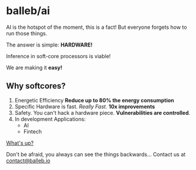 # balleb/ai



AI is the hotspot of the moment, this is a fact! But everyone forgets how to run those things. 

The answer is simple: **HARDWARE!**

Inference in soft-core processors is viable!

We are making it **easy!**

## Why softcores?
1. Energetic Efficiency **Reduce up to 80% the energy consumption**
1. Specific Hardware is fast. *Really Fast*. **10x improvements**
1. Safety. You can't hack a hardware piece. **Vulnerabilities are controlled**.
1. In development Applications:
    - AI
    - Fintech

 [What's up?](/vision)


Don't be afraid, you always can see the things backwards...
Contact us at contact@balleb.io
